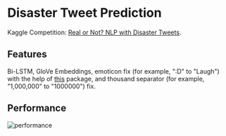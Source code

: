 # Disaster Tweet Prediction
Kaggle Competition: [Real or Not? NLP with Disaster Tweets](https://www.kaggle.com/c/nlp-getting-started/overview).

## Features
Bi-LSTM, GloVe Embeddings, emoticon fix (for example, ":D" to "Laugh") with the help of [this](https://github.com/xga0/emoticon_fix) package, and thousand separator (for example, "1,000,000" to "1000000") fix.

## Performance
![performance](https://raw.githubusercontent.com/xga0/disaster_tweet_prediction/master/img/disaster%20tweet.png)
